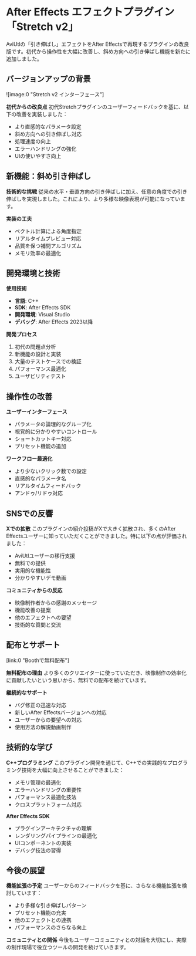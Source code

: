 # After Effects エフェクトプラグイン「Stretch v2」

AviUtlの「引き伸ばし」エフェクトをAfter Effectsで再現するプラグインの改良版です。初代から操作性を大幅に改善し、斜め方向への引き伸ばし機能を新たに追加しました。

## バージョンアップの背景

![image:0 "Stretch v2 インターフェース"]

**初代からの改良点**
初代Stretchプラグインのユーザーフィードバックを基に、以下の改善を実装しました：

- より直感的なパラメータ設定
- 斜め方向への引き伸ばし対応
- 処理速度の向上
- エラーハンドリングの強化
- UIの使いやすさ向上

## 新機能：斜め引き伸ばし

**技術的な挑戦**
従来の水平・垂直方向の引き伸ばしに加え、任意の角度での引き伸ばしを実現しました。これにより、より多様な映像表現が可能になっています。

**実装の工夫**

- ベクトル計算による角度指定
- リアルタイムプレビュー対応
- 品質を保つ補間アルゴリズム
- メモリ効率の最適化

## 開発環境と技術

**使用技術**

- **言語**: C++
- **SDK**: After Effects SDK
- **開発環境**: Visual Studio
- **デバッグ**: After Effects 2023以降

**開発プロセス**

1. 初代の問題点分析
2. 新機能の設計と実装
3. 大量のテストケースでの検証
4. パフォーマンス最適化
5. ユーザビリティテスト

## 操作性の改善

**ユーザーインターフェース**

- パラメータの論理的なグループ化
- 視覚的に分かりやすいコントロール
- ショートカットキー対応
- プリセット機能の追加

**ワークフロー最適化**

- より少ないクリック数での設定
- 直感的なパラメータ名
- リアルタイムフィードバック
- アンドゥ/リドゥ対応

## SNSでの反響

**Xでの拡散**
このプラグインの紹介投稿がXで大きく拡散され、多くのAfter Effectsユーザーに知っていただくことができました。特に以下の点が評価されました：

- AviUtlユーザーの移行支援
- 無料での提供
- 実用的な機能性
- 分かりやすいデモ動画

**コミュニティからの反応**

- 映像制作者からの感謝のメッセージ
- 機能改善の提案
- 他のエフェクトへの要望
- 技術的な質問と交流

## 配布とサポート

[link:0 "Boothで無料配布"]

**無料配布の理由**
より多くのクリエイターに使っていただき、映像制作の効率化に貢献したいという思いから、無料での配布を続けています。

**継続的なサポート**

- バグ修正の迅速な対応
- 新しいAfter Effectsバージョンへの対応
- ユーザーからの要望への対応
- 使用方法の解説動画制作

## 技術的な学び

**C++プログラミング**
このプラグイン開発を通じて、C++での実践的なプログラミング技術を大幅に向上させることができました：

- メモリ管理の最適化
- エラーハンドリングの重要性
- パフォーマンス最適化技法
- クロスプラットフォーム対応

**After Effects SDK**

- プラグインアーキテクチャの理解
- レンダリングパイプラインの最適化
- UIコンポーネントの実装
- デバッグ技法の習得

## 今後の展望

**機能拡張の予定**
ユーザーからのフィードバックを基に、さらなる機能拡張を検討しています：

- より多様な引き伸ばしパターン
- プリセット機能の充実
- 他のエフェクトとの連携
- パフォーマンスのさらなる向上

**コミュニティとの関係**
今後もユーザーコミュニティとの対話を大切にし、実際の制作現場で役立つツールの開発を続けていきます。
